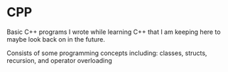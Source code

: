 # CPP
Basic C++ programs I wrote while learning C++ that I am keeping here to maybe look back on in the future.

Consists of some programming concepts including: classes, structs, recursion, and operator overloading
